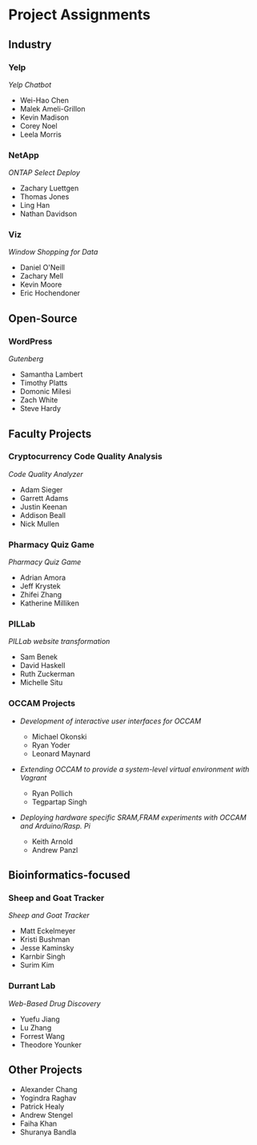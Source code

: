 # Project Assignments

## Industry 

### Yelp

_Yelp Chatbot_
- Wei-Hao Chen
- Malek Ameli-Grillon
- Kevin Madison
- Corey Noel
- Leela Morris

### NetApp

_ONTAP Select Deploy_ 
- Zachary Luettgen
- Thomas Jones
- Ling Han
- Nathan Davidson

### Viz

_Window Shopping for Data_ 
- Daniel O'Neill
- Zachary Mell
- Kevin Moore
- Eric Hochendoner

## Open-Source

### WordPress

_Gutenberg_ 
- Samantha Lambert
- Timothy Platts
- Domonic Milesi
- Zach White
- Steve Hardy

## Faculty Projects

### Cryptocurrency Code Quality Analysis

_Code Quality Analyzer_
- Adam Sieger
- Garrett Adams
- Justin Keenan
- Addison Beall
- Nick Mullen

### Pharmacy Quiz Game

_Pharmacy Quiz Game_
- Adrian Amora
- Jeff Krystek
- Zhifei Zhang
- Katherine Milliken

### PILLab 

_PILLab website transformation_
- Sam Benek
- David Haskell
- Ruth Zuckerman
- Michelle Situ

### OCCAM Projects

* _Development of interactive user interfaces for OCCAM_ 
  - Michael Okonski
  - Ryan Yoder
  - Leonard Maynard

* _Extending OCCAM to provide a system-level virtual environment with Vagrant_
  - Ryan Pollich
  - Tegpartap Singh

* _Deploying hardware specific SRAM,FRAM experiments with OCCAM and Arduino/Rasp. Pi_
  - Keith Arnold
  - Andrew Panzl

## Bioinformatics-focused

### Sheep and Goat Tracker 

_Sheep and Goat Tracker_
- Matt Eckelmeyer
- Kristi Bushman
- Jesse Kaminsky
- Karnbir Singh
- Surim Kim
 
### Durrant Lab

_Web-Based Drug Discovery_
- Yuefu Jiang
- Lu Zhang
- Forrest Wang
- Theodore Younker
 
## Other Projects
- Alexander Chang
- Yogindra Raghav
- Patrick Healy
- Andrew Stengel
- Faiha Khan
- Shuranya Bandla